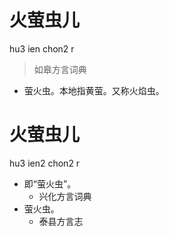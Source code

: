 # 火萤虫儿
hu3 ien chon2 r
> 如皋方言词典
- 萤火虫。本地指黄萤。又称火焰虫。

# 火萤虫儿
hu3 ien2 chon2 r
+ 即“萤火虫”。
  * 兴化方言词典
+ 萤火虫。
  * 泰县方言志
